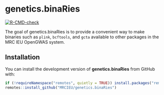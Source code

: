 # genetics.binaRies

<!-- badges: start -->
[![R-CMD-check](https://github.com/MRCIEU/genetics.binaRies/workflows/R-CMD-check/badge.svg)](https://github.com/MRCIEU/genetics.binaRies/actions)
<!-- badges: end -->

The goal of genetics.binaRies is to provide a convenient way to make binaries 
such as `plink`, `bcftools`, and `gcta` available to other packages in the 
MRC IEU OpenGWAS system.

## Installation

You can install the development version of **genetics.binaRies** from GitHub 
with:

``` r
if (!requireNamespace("remotes", quietly = TRUE)) install.packages("remotes")
remotes::install_github("MRCIEU/genetics.binaRies")
```
